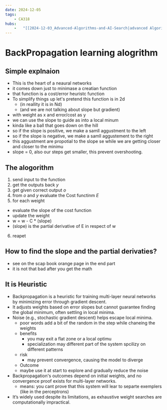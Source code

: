 ```yaml
---
date: 2024-12-05 
tags: 
    - CA318
hubs: 
    -   "[[2024-12-03_Advanced-Algorithms-and-AI-Search|advanced Algorithms and AI Search]]"
---
```


# BackPropagation learning alogrithm

## Simple explnaion

- This is the heart of a neaural networks
- it comes down just to minimase a creatian function
- that function is a cost/error heuristc function
- To simplify things up let's pretend this function is in 2d 
  - (in reallity it is in Nd)
  - (and we are not talking about slope but gradient)
- with weight as x and error/cost as y
- we can use the slope to guide as into a local minum
- kinda like a ball that goes down on the hill
- so if the slope is positive, we make a samll aggustment to the left
- so if the slope is negative, we make a samll aggustement to the right
- this aggustment are propotial to the slope se while we are getting closer and closer to the minimu
- slope = 0, also our steps get smaller, this prevent overshooting.

## The alogorithm

1. send input to the function
2. get the outputs back *y*
3. get given correct output *o*
4. from *o* and *y* evaluate the Cost functinm *E* 
5. for each weight
  - evaluate the slope of the cost function
  - update the weight
  - w = w - C * (slope)
  - (slope) is the partial derivative of E in respect of w
6. reapet

## How to find the slope and the partial derivaties?
- see on the scap book orange page in the end part
- it is not that bad after you get the math

## It is Heuristic
- Backpropagation is a heuristic for training multi-layer neural networks by minimizing error through gradient descent.
- It adjusts weights based on error slopes but cannot guarantee finding the global minimum, often settling in local minima.
- Noise (e.g., stochastic gradient descent) helps escape local minima.
  - poor words add a bit of the random in the step while chaneing the weights
  - benefits
    - you may exit a flat zone or a local optimu
    - specialization may different part of the system spcilizy on different patterns
  - risk
    - may prevent convergence, causing the model to diverge
  - Outcome
   - maybe use it at start to explore and gradually reduce the noise
- Backpropagation's outcomes depend on initial weights, and no convergence proof exists for multi-layer networks.
  - means: you cant prove that this system will lear to separte exemplers (like in the perceptrons)
- It’s widely used despite its limitations, as exhaustive weight searches are computationally impractical.
